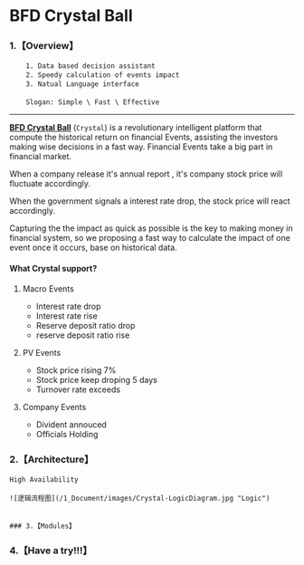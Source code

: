 # BFD Crystal Ball

### 1.【Overview】
		
		1. Data based decision assistant 
		2. Speedy calculation of events impact
		3. Natual Language interface

		Slogan: Simple \ Fast \ Effective 

---

**[BFD Crystal Ball](http://bfdcrystal.com)** (`Crystal`) is a revolutionary intelligent platform that compute  the historical return on financial Events, assisting the investors making wise decisions in a fast way.
Financial Events take a big part in financial market.

When a company release it's annual report , it's company stock price will fluctuate accordingly. 

When the government signals a interest rate drop, the stock price will react accordingly.

Capturing the the impact as quick as possible is the key to making money in financial system, so 
we proposing a fast way to calculate the impact of one event once it occurs, base on historical data.

#### What Crystal support?

1. Macro Events
	* 	Interest rate drop
	*  Interest rate rise
	*  Reserve deposit ratio drop
	*  reserve deposit ratio rise

2. PV Events
	*	Stock price rising 7%
	*	Stock price keep droping 5 days
	*  Turnover rate exceeds 
    
3.	Company Events
	*	Divident annouced
	* 	Officials Holding
    
### 2.【Architecture】
	
	High Availability 
	
	![逻辑流程图](/1_Document/images/Crystal-LogicDiagram.jpg "Logic")
	
	
	### 3.【Modules】




### 4.【Have a try!!!】



